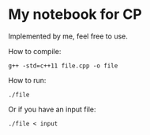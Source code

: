 # My notebook for CP

Implemented by me, feel free to use.



How to compile:
```
g++ -std=c++11 file.cpp -o file
```

How to run:
```
./file
```

Or if you have an input file:
```
./file < input
```

